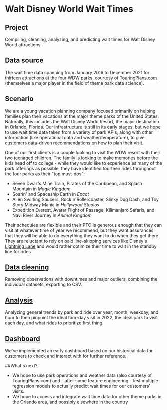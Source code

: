 # Walt Disney World Wait Times
## Project
Compiling, cleaning, analyzing, and predicting wait times for Walt Disney World attractions.

## Data source
The wait time data spanning from January 2016 to December 2021 for thirteen attractions at the four WDW parks, courtesy of [TouringPlans.com](https://touringplans.com/blog/disney-world-wait-times-available-for-data-science-and-machine-learning/) (themselves a major player in the field of theme park data science).

## Scenario
We are a young vacation planning company focused primarily on helping families plan their vacations at the major theme parks of the United States. Naturally, this includes the Walt Disney World Resort, the major destination in Orlando, Florida. Our infrastructure is still in its early stages, but we hope to use wait time data taken from a variety of park APIs, along with other information (like operational data and weather/temperature), to give customers data-driven recommendations on how to plan their visit.

One of our first clients is a couple looking to visit the WDW resort with their two teenaged children. The family is looking to make memories before the kids head off to college - while they would like to experience as many of the park offerings as possible, they have identified fourteen rides throughout the four parks as their "top must-dos":
- Seven Dwarfs Mine Train, Pirates of the Caribbean, and Splash Mountain in _Magic Kingdom_
- Soarin' and Spaceship Earth in _Epcot_
- Alien Swirling Saucers, Rock'n'Rollercoaster, Slinky Dog Dash, and Toy Story Midway Mania in _Hollywood Studios_
- Expedition Everest, Avatar Flight of Passage, Kilimanjaro Safaris, and Navi River Journey in _Animal Kingdom_

Their schedules are flexible and their PTO is generous enough that they can visit at whatever time of year we recommend, but they want assurances that they will be able to do everything they want to do when they get there. They are reluctant to rely on paid line-skipping services like Disney's [Lightning Lane](https://disneyworld.disney.go.com/genie/lightning-lane/) and would rather optimize their time to wait in the standby line for rides.

## [Data cleaning](https://github.com/sara-fisher/wdw-waits/blob/main/WDW%20-%20Data%20Cleaning.ipynb)
Removing observations with downtimes and major outliers, combining the individual datasets, exporting to CSV.

## [Analysis](https://github.com/sara-fisher/wdw-waits/blob/main/WDW%20-%20Data%20Viz%20and%20Analysis.ipynb)
Analyzing general trends by park and ride over year, month, weekday, and hour to then pinpoint the ideal four-day visit in 2022, the ideal park to visit each day, and what rides to prioritize first thing.

## [Dashboard](https://public.tableau.com/app/profile/sara5821/viz/WaltDisneyWorldWaitTimes2015-2021/Dashboard1)
We've implemented an early dashboard based on our historical data for customers to check and interact with for further reference.

##What's next?
* We hope to use park operations and weather data (also courtesy of TouringPlans.com) and - after some feature engineering - test multiple regression models to actually predict wait times for our customers' visits.
* We hope to access and integrate wait time data for other theme parks in the Orlando area, and possibly elsewhere in the country
